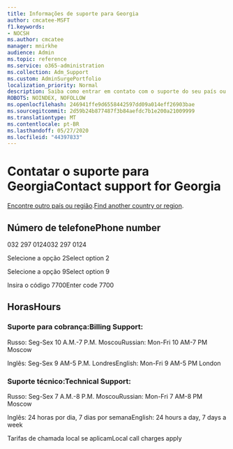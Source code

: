 ```yaml
---
title: Informações de suporte para Georgia
author: cmcatee-MSFT
f1.keywords:
- NOCSH
ms.author: cmcatee
manager: mnirkhe
audience: Admin
ms.topic: reference
ms.service: o365-administration
ms.collection: Adm_Support
ms.custom: AdminSurgePortfolio
localization_priority: Normal
description: Saiba como entrar em contato com o suporte do seu país ou região.
ROBOTS: NOINDEX, NOFOLLOW
ms.openlocfilehash: 246941ffe9d6558442597dd09a014eff26903bae
ms.sourcegitcommit: 2d59b24b877487f3b84aefdc7b1e200a21009999
ms.translationtype: MT
ms.contentlocale: pt-BR
ms.lasthandoff: 05/27/2020
ms.locfileid: "44397833"
---
```

# <a name="contact-support-for-georgia"></a><span data-ttu-id="92f52-103">Contatar o suporte para Georgia</span><span class="sxs-lookup"><span data-stu-id="92f52-103">Contact support for Georgia</span></span>

<span data-ttu-id="92f52-104">[Encontre outro país ou região](../contact-support-for-business-products.md).</span><span class="sxs-lookup"><span data-stu-id="92f52-104">[Find another country or region](../contact-support-for-business-products.md).</span></span>

## <a name="phone-number"></a><span data-ttu-id="92f52-105">Número de telefone</span><span class="sxs-lookup"><span data-stu-id="92f52-105">Phone number</span></span>
<span data-ttu-id="92f52-106">032 297 0124</span><span class="sxs-lookup"><span data-stu-id="92f52-106">032 297 0124</span></span>

<span data-ttu-id="92f52-107">Selecione a opção 2</span><span class="sxs-lookup"><span data-stu-id="92f52-107">Select option 2</span></span>

<span data-ttu-id="92f52-108">Selecione a opção 9</span><span class="sxs-lookup"><span data-stu-id="92f52-108">Select option 9</span></span>

<span data-ttu-id="92f52-109">Insira o código 7700</span><span class="sxs-lookup"><span data-stu-id="92f52-109">Enter code 7700</span></span>

## <a name="hours"></a><span data-ttu-id="92f52-110">Horas</span><span class="sxs-lookup"><span data-stu-id="92f52-110">Hours</span></span>
### <a name="billing-support"></a><span data-ttu-id="92f52-111">Suporte para cobrança:</span><span class="sxs-lookup"><span data-stu-id="92f52-111">Billing Support:</span></span>

<span data-ttu-id="92f52-112">Russo: Seg-Sex 10 A.M.-7 P.M. Moscou</span><span class="sxs-lookup"><span data-stu-id="92f52-112">Russian: Mon-Fri 10 AM-7 PM Moscow</span></span>

<span data-ttu-id="92f52-113">Inglês: Seg-Sex 9 AM-5 P.M. Londres</span><span class="sxs-lookup"><span data-stu-id="92f52-113">English: Mon-Fri 9 AM-5 PM London</span></span>

### <a name="technical-support"></a><span data-ttu-id="92f52-114">Suporte técnico:</span><span class="sxs-lookup"><span data-stu-id="92f52-114">Technical Support:</span></span>

<span data-ttu-id="92f52-115">Russo: Seg-Sex 7 A.M.-8 P.M. Moscou</span><span class="sxs-lookup"><span data-stu-id="92f52-115">Russian: Mon-Fri 7 AM-8 PM Moscow</span></span>

<span data-ttu-id="92f52-116">Inglês: 24 horas por dia, 7 dias por semana</span><span class="sxs-lookup"><span data-stu-id="92f52-116">English: 24 hours a day, 7 days a week</span></span>

<span data-ttu-id="92f52-117">Tarifas de chamada local se aplicam</span><span class="sxs-lookup"><span data-stu-id="92f52-117">Local call charges apply</span></span>
